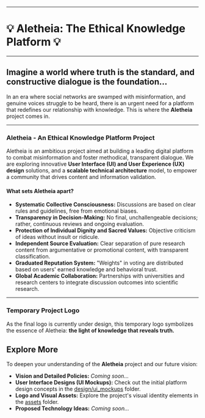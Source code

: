 
---

# 💡 Aletheia: The Ethical Knowledge Platform 💡

---

## **Imagine a world where truth is the standard, and constructive dialogue is the foundation...**

In an era where social networks are swamped with misinformation, and genuine voices struggle to be heard, there is an urgent need for a platform that redefines our relationship with knowledge. This is where the **Aletheia** project comes in.

---

### **Aletheia - An Ethical Knowledge Platform Project**

Aletheia is an ambitious project aimed at building a leading digital platform to combat misinformation and foster methodical, transparent dialogue. We are exploring innovative **User Interface (UI) and User Experience (UX) design** solutions, and a **scalable technical architecture** model, to empower a community that drives content and information validation.

#### **What sets Aletheia apart?**

- **Systematic Collective Consciousness:** Discussions are based on clear rules and guidelines, free from emotional biases.
- **Transparency in Decision-Making:** No final, unchallengeable decisions; rather, continuous reviews and ongoing evaluation.
- **Protection of Individual Dignity and Sacred Values:** Objective criticism of ideas without insult or ridicule.
- **Independent Source Evaluation:** Clear separation of pure research content from argumentative or promotional content, with transparent classification.
- **Graduated Reputation System:** "Weights" in voting are distributed based on users' earned knowledge and behavioral trust.
- **Global Academic Collaboration:** Partnerships with universities and research centers to integrate discussion outcomes into scientific research.

---

### **Temporary Project Logo**

As the final logo is currently under design, this temporary logo symbolizes the essence of Aletheia: **the light of knowledge that reveals truth.**

## Explore More

To deepen your understanding of the **Aletheia** project and our future vision:

- **Vision and Detailed Policies:** _Coming soon..._
- **User Interface Designs (UI Mockups):** Check out the initial platform design concepts in the [design/ui_mockups](design/ui_mockups) folder.
- **Logo and Visual Assets:** Explore the project's visual identity elements in the [assets](assets/) folder.
- **Proposed Technology Ideas:** _Coming soon..._
